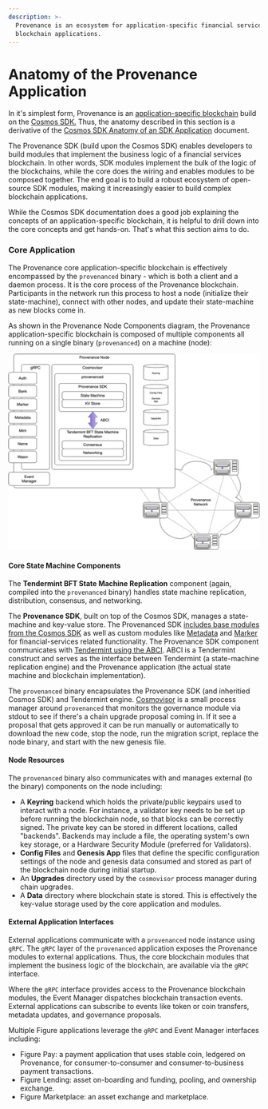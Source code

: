 ```yaml
---
description: >-
  Provenance is an ecosystem for application-specific financial services
  blockchain applications.
---
```


# Anatomy of the Provenance Application

In it's simplest form, Provenance is an [application-specific blockchain](https://docs.cosmos.network/master/intro/why-app-specific.html) build on the [Cosmos SDK.](https://docs.cosmos.network/master/intro/overview.html)  Thus, the anatomy described in this section is a derivative of the [Cosmos SDK Anatomy of an SDK ](https://docs.cosmos.network/master/basics/app-anatomy.html)[Application](https://docs.cosmos.network/master/basics/app-anatomy.html) document.

The Provenance SDK \(build upon the Cosmos SDK\) enables developers to build modules that implement the business logic of a financial services blockchain. In other words, SDK modules implement the bulk of the logic of the blockchains, while the core does the wiring and enables modules to be composed together. The end goal is to build a robust ecosystem of open-source SDK modules, making it increasingly easier to build complex blockchain applications.

While the Cosmos SDK documentation does a good job explaining the concepts of an application-specific blockchain, it is helpful to drill down into the core concepts and get hands-on.  That's what this section aims to do.

### Core Application

The Provenance core application-specific blockchain is effectively encompassed by the `provenanced` binary - which is both a client and a daemon process.  It is the core process of the Provenance blockchain.  Participants in the network run this process to host a node \(initialize their state-machine\), connect with other nodes, and update their state-machine as new blocks come in.  

As shown in the Provenance Node Components diagram, the Provenance application-specific blockchain is composed of multiple components all running on a single binary \(`provenanced`\) on a machine \(node\):

![Provenance Node Components](../.gitbook/assets/image%20%2812%29.png)

#### Core State Machine Components

The **Tendermint BFT State Machine Replication** component \(again, compiled into the `provenanced` binary\) handles state machine replication, distribution, consensus, and networking.

The **Provenance SDK**, built on top of the Cosmos SDK, manages a state-machine and key-value store.  The Provenanced SDK [includes base modules from the Cosmos SDK](../modules/inherited-modules.md) as well as custom modules like [Metadata](../modules/metadata-module.md) and [Marker](../modules/marker-module.md) for financial-services related functionality.  The Provenance SDK component communicates with [Tendermint using the ABCI](https://docs.tendermint.com/master/spec/abci/#abci).  ABCI is a Tendermint construct and serves as the interface between Tendermint \(a state-machine replication engine\) and the Provenance application \(the actual state machine and blockchain implementation\).

The `provenanced` binary encapsulates the Provenance SDK \(and inheritied Cosmos SDK\) and Tendermint engine.  [Cosmovisor](https://docs.cosmos.network/master/run-node/cosmovisor.html) is a small process manager around `provenanced` that monitors the governance module via stdout to see if there's a chain upgrade proposal coming in. If it see a proposal that gets approved it can be run manually or automatically to download the new code, stop the node, run the migration script, replace the node binary, and start with the new genesis file.

#### Node Resources

The `provenanced` binary also communicates with and manages external \(to the binary\) components on the node including:

* A **Keyring** backend which holds the private/public keypairs used to interact with a node. For instance, a validator key needs to be set up before running the blockchain node, so that blocks can be correctly signed. The private key can be stored in different locations, called "backends".  Backends may include a file, the operating system's own key storage, or a Hardware Security Module \(preferred for Validators\).
* **Config Files** and **Genesis App** files that define the specific configuration settings of the node and genesis data consumed and stored as part of the blockchain node during initial startup.
* An **Upgrades** directory used by the `cosmovisor` process manager during chain upgrades.
* A **Data** directory where blockchain state is stored.  This is effectively the key-value storage used by the core application and modules.

#### External Application Interfaces

External applications communicate with a `provenanced` node instance using `gRPC`.  The `gRPC` layer of the `provenanced` application exposes the Provenance modules to external applications.  Thus, the core blockchain modules that implement the business logic of the blockchain, are available via the `gRPC` interface.

Where the `gRPC` interface provides access to the Provenance blockchain modules, the Event Manager dispatches blockchain transaction events.  External applications can subscribe to events like token or coin transfers, metadata updates, and governance proposals.

Multiple Figure applications leverage the `gRPC` and Event Manager interfaces including:

* Figure Pay: a payment application that uses stable coin, ledgered on Provenance, for consumer-to-consumer and consumer-to-business payment transactions.  
* Figure Lending: asset on-boarding and funding, pooling, and ownership exchange.
* Figure Marketplace: an asset exchange and marketplace.

